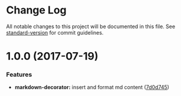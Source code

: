 # Change Log

All notable changes to this project will be documented in this file. See [standard-version](https://github.com/conventional-changelog/standard-version) for commit guidelines.

<a name="1.0.0"></a>
# 1.0.0 (2017-07-19)


### Features

* **markdown-decorator:** insert and format md content ([7d0d745](https://github.com/gregswindle/markdown-decorator/commit/7d0d745))
